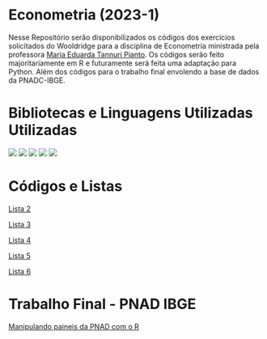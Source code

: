 # Econometria (2023-1) 
Nesse Repositório serão disponibilizados os códigos dos exercícios solicitados do Wooldridge para a disciplina de Econometria ministrada pela professora  [Maria Eduarda Tannuri Pianto](http://www.pesquisar.unb.br/professor/maria-eduarda-tannuri-pianto). Os códigos serão feito majoritariamente em R e futuramente será feita uma adaptação para Python. Além dos códigos para o trabalho final envolendo a base de dados da PNADC-IBGE.
# Bibliotecas e Linguagens Utilizadas Utilizadas 
  <img src="https://img.shields.io/badge/Python-FFD43B?style=for-the-badge&logo=python&logoColor=blue" />
  <img src="https://img.shields.io/badge/RStudio-75AADB?style=for-the-badge&logo=RStudio&logoColor=white"/>
  <img src="https://img.shields.io/badge/Numpy-4F0599?style=for-the-badge&logo=numpy&logoColor=white" />
  <img src="https://img.shields.io/badge/Pandas-2C2D72?style=for-the-badge&logo=pandas&logoColor=white" />
  <img src="https://img.shields.io/badge/SciPy-654FF0?style=for-the-badge&logo=SciPy&logoColor=white" />	


# Códigos e Listas 
[Lista 2](https://github.com/luizmarioags/Econometria/tree/main/Lista%202)

[Lista 3](https://github.com/luizmarioags/Econometria/tree/main/Lista%203)

[Lista 4](https://github.com/luizmarioags/Econometria/tree/main/Lista%204)

[Lista 5](https://github.com/luizmarioags/Econometria/tree/main/Lista%205)

[Lista 6](https://github.com/luizmarioags/Econometria/tree/main/Trabalho%20-%20PNAD) 

# Trabalho Final - PNAD IBGE 
[Manipulando paineis da PNAD com o R](https://github.com/luizmarioags/Econometria/tree/main/Trabalho%20-%20PNAD)
